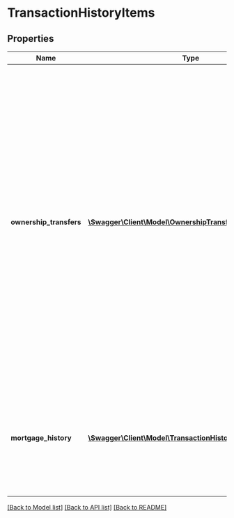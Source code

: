 # TransactionHistoryItems

## Properties
Name | Type | Description | Notes
------------ | ------------- | ------------- | -------------
**ownership_transfers** | [**\Swagger\Client\Model\OwnershipTransfers[]**](OwnershipTransfers.md) | Owner Transfer delivers buyer, seller, and transfer details on property transactions for sales and ownership transfers covering up to 50 years of sales history. Transactions include the individual change of ownership from both arms-length and non-arms-length transactions and includes all sales transactions including cash, quitclaims, trust transfers, etc. with or without a mortgage(s). | [optional] 
**mortgage_history** | [**\Swagger\Client\Model\TransactionHistoryMortgageDetail[]**](TransactionHistoryMortgageDetail.md) | Includes up to 4 owners, owner addresses and other owner details on over 152 million residential and non-residential properties. | [optional] 

[[Back to Model list]](../../README.md#documentation-for-models) [[Back to API list]](../../README.md#documentation-for-api-endpoints) [[Back to README]](../../README.md)

